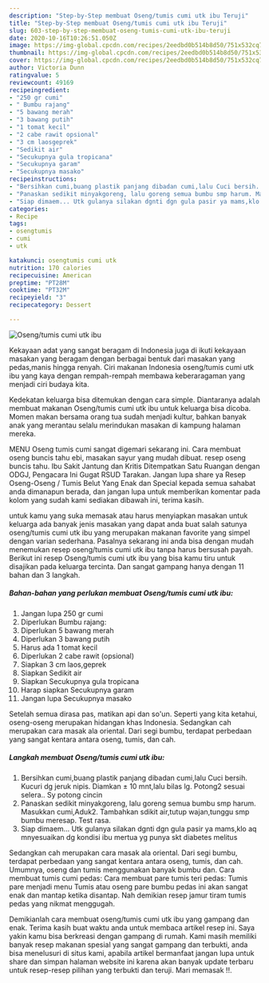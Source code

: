 ```yaml
---
description: "Step-by-Step membuat Oseng/tumis cumi utk ibu Teruji"
title: "Step-by-Step membuat Oseng/tumis cumi utk ibu Teruji"
slug: 603-step-by-step-membuat-oseng-tumis-cumi-utk-ibu-teruji
date: 2020-10-16T10:26:51.050Z
image: https://img-global.cpcdn.com/recipes/2eedbd0b514b8d50/751x532cq70/osengtumis-cumi-utk-ibu-foto-resep-utama.jpg
thumbnail: https://img-global.cpcdn.com/recipes/2eedbd0b514b8d50/751x532cq70/osengtumis-cumi-utk-ibu-foto-resep-utama.jpg
cover: https://img-global.cpcdn.com/recipes/2eedbd0b514b8d50/751x532cq70/osengtumis-cumi-utk-ibu-foto-resep-utama.jpg
author: Victoria Dunn
ratingvalue: 5
reviewcount: 49169
recipeingredient:
- "250 gr cumi"
- " Bumbu rajang"
- "5 bawang merah"
- "3 bawang putih"
- "1 tomat kecil"
- "2 cabe rawit opsional"
- "3 cm laosgeprek"
- "Sedikit air"
- "Secukupnya gula tropicana"
- "Secukupnya garam"
- "Secukupnya masako"
recipeinstructions:
- "Bersihkan cumi,buang plastik panjang dibadan cumi,lalu Cuci bersih. Kucuri dg jeruk nipis. Diamkan ± 10 mnt,lalu bilas lg. Potong2 sesuai selera.. Sy potong cincin"
- "Panaskan sedikit minyakgoreng, lalu goreng semua bumbu smp harum. Masukkan cumi,Aduk2. Tambahkan sdikit air,tutup wajan,tunggu smp bumbu meresap. Test rasa."
- "Siap dimaem... Utk gulanya silakan dgnti dgn gula pasir ya mams,klo aq mnyesuaikan dg kondisi ibu mertua yg punya skt diabetes melitus"
categories:
- Recipe
tags:
- osengtumis
- cumi
- utk

katakunci: osengtumis cumi utk 
nutrition: 170 calories
recipecuisine: American
preptime: "PT28M"
cooktime: "PT32M"
recipeyield: "3"
recipecategory: Dessert

---
```



![Oseng/tumis cumi utk ibu](https://img-global.cpcdn.com/recipes/2eedbd0b514b8d50/751x532cq70/osengtumis-cumi-utk-ibu-foto-resep-utama.jpg)

Kekayaan adat yang sangat beragam di Indonesia juga di ikuti kekayaan masakan yang beragam dengan berbagai bentuk dari masakan yang pedas,manis hingga renyah. Ciri makanan Indonesia oseng/tumis cumi utk ibu yang kaya dengan rempah-rempah membawa keberaragaman yang menjadi ciri budaya kita.


Kedekatan keluarga bisa ditemukan dengan cara simple. Diantaranya adalah membuat makanan Oseng/tumis cumi utk ibu untuk keluarga bisa dicoba. Momen makan bersama orang tua sudah menjadi kultur, bahkan banyak anak yang merantau selalu merindukan masakan di kampung halaman mereka.

MENU Oseng tumis cumi sangat digemari sekarang ini. Cara membuat oseng buncis tahu ebi, masakan sayur yang mudah dibuat. resep oseng buncis tahu. Ibu Sakit Jantung dan Kritis Ditempatkan Satu Ruangan dengan ODGJ, Pengacara Ini Gugat RSUD Tarakan. Jangan lupa share ya Resep Oseng-Oseng / Tumis Belut Yang Enak dan Special kepada semua sahabat anda dimanapun berada, dan jangan lupa untuk memberikan komentar pada kolom yang sudah kami sediakan dibawah ini, terima kasih.

untuk kamu yang suka memasak atau harus menyiapkan masakan untuk keluarga ada banyak jenis masakan yang dapat anda buat salah satunya oseng/tumis cumi utk ibu yang merupakan makanan favorite yang simpel dengan varian sederhana. Pasalnya sekarang ini anda bisa dengan mudah menemukan resep oseng/tumis cumi utk ibu tanpa harus bersusah payah.
Berikut ini resep Oseng/tumis cumi utk ibu yang bisa kamu tiru untuk disajikan pada keluarga tercinta. Dan sangat gampang hanya dengan 11 bahan dan 3 langkah.


<!--inarticleads1-->

##### Bahan-bahan yang perlukan membuat Oseng/tumis cumi utk ibu:

1. Jangan lupa 250 gr cumi
1. Diperlukan  Bumbu rajang:
1. Diperlukan 5 bawang merah
1. Diperlukan 3 bawang putih
1. Harus ada 1 tomat kecil
1. Diperlukan 2 cabe rawit (opsional)
1. Siapkan 3 cm laos,geprek
1. Siapkan Sedikit air
1. Siapkan Secukupnya gula tropicana
1. Harap siapkan Secukupnya garam
1. Jangan lupa Secukupnya masako


Setelah semua dirasa pas, matikan api dan so&#39;un. Seperti yang kita ketahui, oseng-oseng merupakan hidangan khas Indonesia. Sedangkan cah merupakan cara masak ala oriental. Dari segi bumbu, terdapat perbedaan yang sangat kentara antara oseng, tumis, dan cah. 

<!--inarticleads2-->

##### Langkah membuat  Oseng/tumis cumi utk ibu:

1. Bersihkan cumi,buang plastik panjang dibadan cumi,lalu Cuci bersih. Kucuri dg jeruk nipis. Diamkan ± 10 mnt,lalu bilas lg. Potong2 sesuai selera.. Sy potong cincin
1. Panaskan sedikit minyakgoreng, lalu goreng semua bumbu smp harum. Masukkan cumi,Aduk2. Tambahkan sdikit air,tutup wajan,tunggu smp bumbu meresap. Test rasa.
1. Siap dimaem... Utk gulanya silakan dgnti dgn gula pasir ya mams,klo aq mnyesuaikan dg kondisi ibu mertua yg punya skt diabetes melitus


Sedangkan cah merupakan cara masak ala oriental. Dari segi bumbu, terdapat perbedaan yang sangat kentara antara oseng, tumis, dan cah. Umumnya, oseng dan tumis menggunakan banyak bumbu dan. Cara membuat tumis cumi pedas: Cara membuat pare tumis teri pedas: Tumis pare menjadi menu Tumis atau oseng pare bumbu pedas ini akan sangat enak dan mantap ketika disantap. Nah demikian resep jamur tiram tumis pedas yang nikmat menggugah. 

Demikianlah cara membuat oseng/tumis cumi utk ibu yang gampang dan enak. Terima kasih buat waktu anda untuk membaca artikel resep ini. Saya yakin kamu bisa berkreasi dengan gampang di rumah. Kami masih memiliki banyak resep makanan spesial yang sangat gampang dan terbukti, anda bisa menelusuri di situs kami, apabila artikel bermanfaat jangan lupa untuk share dan simpan halaman website ini karena akan banyak update terbaru untuk resep-resep pilihan yang terbukti dan teruji. Mari memasak !!. 

